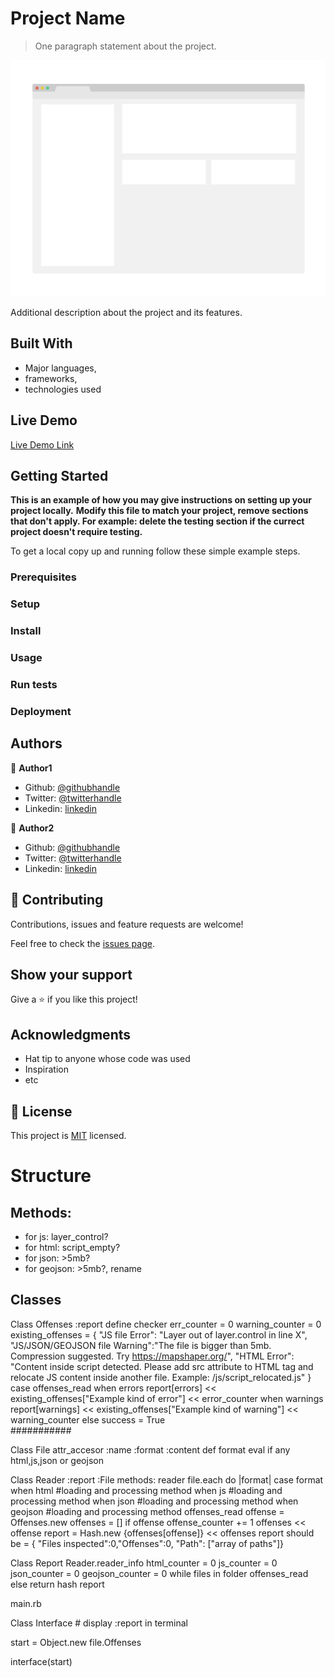 # Project Name

> One paragraph statement about the project.

![screenshot](./app_screenshot.png)

Additional description about the project and its features.

## Built With

- Major languages,
- frameworks,
- technologies used

## Live Demo

[Live Demo Link](https://livedemo.com)


## Getting Started

**This is an example of how you may give instructions on setting up your project locally.**
**Modify this file to match your project, remove sections that don't apply. For example: delete the testing section if the currect project doesn't require testing.**


To get a local copy up and running follow these simple example steps.

### Prerequisites

### Setup

### Install

### Usage

### Run tests

### Deployment



## Authors

👤 **Author1**

- Github: [@githubhandle](https://github.com/githubhandle)
- Twitter: [@twitterhandle](https://twitter.com/twitterhandle)
- Linkedin: [linkedin](https://linkedin.com/linkedinhandle)

👤 **Author2**

- Github: [@githubhandle](https://github.com/githubhandle)
- Twitter: [@twitterhandle](https://twitter.com/twitterhandle)
- Linkedin: [linkedin](https://linkedin.com/linkedinhandle)

## 🤝 Contributing

Contributions, issues and feature requests are welcome!

Feel free to check the [issues page](issues/).

## Show your support

Give a ⭐️ if you like this project!

## Acknowledgments

- Hat tip to anyone whose code was used
- Inspiration
- etc

## 📝 License

This project is [MIT](lic.url) licensed.

# Structure

## Methods:

- for js: layer_control?
- for html: script_empty?
- for json: >5mb?
- for geojson: >5mb?, rename

## Classes

Class Offenses
    :report
    define checker
        err_counter = 0
        warning_counter = 0
        existing_offenses = { "JS file Error": "Layer out of layer.control in line X", "JS/JSON/GEOJSON file Warning":"The file is bigger than 5mb. Compression suggested. Try https://mapshaper.org/", "HTML Error": "Content inside script detected. Please add src attribute to HTML tag and relocate JS content inside another file. Example: /js/script_relocated.js" }
        case offenses_read
            when errors
                report[errors] << existing_offenses["Example kind of error"]
                << error_counter
            when warnings    
                report[warnings] << existing_offenses["Example kind of warning"]
                << warning_counter
            else success = True   
###########

Class File
    attr_accesor :name :format :content
    def format
        eval if any html,js,json or geojson             

Class Reader
    :report :File
    methods:
        reader
            file.each do |format|
                case format
                when html
                    #loading and processing method
                when js
                    #loading and processing method
                when json
                    #loading and processing method
                when geojson
                    #loading and processing method
        offenses_read
            offense = Offenses.new
            offenses = []
            if offense
                offense_counter += 1
                offenses << offense
        report = Hash.new {offenses[offense]} << offenses
        report should be = { "Files inspected":0,"Offenses":0, "Path": ["array of paths"]}   

Class Report
    Reader.reader_info
    html_counter = 0
    js_counter = 0
    json_counter = 0
    geojson_counter = 0
    while files in folder
        offenses_read
    else
        return hash report

main.rb

Class Interface
    # display :report in terminal

start = Object.new file.Offenses

interface(start)